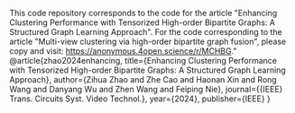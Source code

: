 This code repository corresponds to the code for the article "Enhancing Clustering Performance with Tensorized High-order Bipartite Graphs: A Structured Graph Learning Approach". For the code corresponding to the article "Multi-view clustering via high-order bipartite graph fusion", please copy and visit: https://anonymous.4open.science/r/MCHBG."
@article{zhao2024enhancing,
  title={Enhancing Clustering Performance with Tensorized High-order Bipartite Graphs: A Structured Graph Learning Approach},
  author={Zihua Zhao and Zhe Cao and Haonan Xin and Rong Wang and Danyang Wu and Zhen Wang and Feiping Nie},
  journal={{IEEE} Trans. Circuits Syst. Video Technol.},
  year={2024},
  publisher={IEEE}
}
